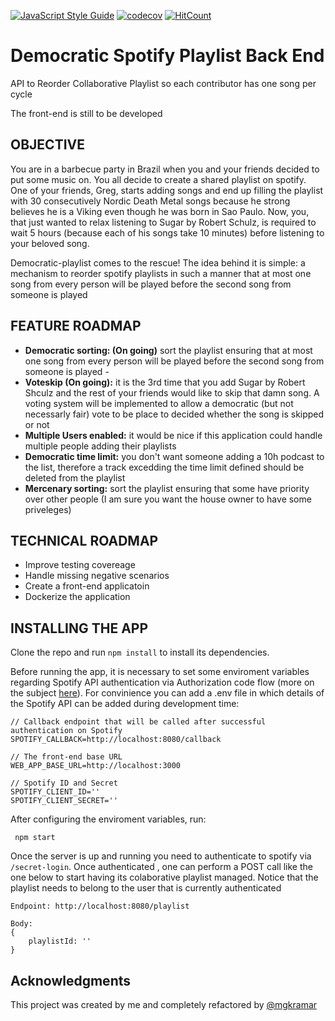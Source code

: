 [![JavaScript Style Guide](https://img.shields.io/badge/code_style-standard-brightgreen.svg)](https://standardjs.com) [![codecov](https://codecov.io/gh/mgkramar/democratic-spotify-playlist-reorderer-back-end/branch/master/graph/badge.svg?token=11N5G337OB)](https://codecov.io/gh/mgkramar/democratic-spotify-playlist-reorderer-back-end) [![HitCount](http://hits.dwyl.com/mgkramar/democratic-spotify-playlist-reorderer-back-end.svg)](http://hits.dwyl.com/mgkramar/democratic-spotify-playlist-reorderer-back-end)



# Democratic Spotify Playlist Back End
API to Reorder Collaborative Playlist so each contributor has one song per cycle

The front-end is still to be developed

## OBJECTIVE

You are in a barbecue party in Brazil when you and your friends decided to put some music on. You all decide to create a shared playlist on spotify. One of your friends, Greg, starts adding songs and end up filling the playlist with 30 consecutively Nordic Death Metal songs because he strong believes he is a Viking even though he was born in Sao Paulo. Now, you, that just wanted to relax listening to Sugar by Robert Schulz, is required to wait 5 hours (because each of his songs take 10 minutes) before listening to your beloved song. 

Democratic-playlist comes to the rescue! The idea behind it is simple: a mechanism to reorder spotify playlists in such a manner that at most one song from every person will be played before the second song from someone is played

## FEATURE ROADMAP

- **Democratic sorting: (On going)** sort the playlist ensuring that at most one song from every person will be played before the second song from someone is played -
- **Voteskip (On going):** it is the 3rd time that you add Sugar by Robert Shculz and the rest of your friends would like to skip that damn song. A voting system will be implemented to allow a democratic (but not necessarly fair) vote to be place to decided whether the song is skipped or not
- **Multiple Users enabled:** it would be nice if this application could handle multiple people adding their playlists
- **Democratic time limit:** you don't want someone adding a 10h podcast to the list, therefore a track excedding the time limit defined should be deleted from the playlist
- **Mercenary sorting:** sort the playlist ensuring that some have priority over other people (I am sure you want the house owner to have some priveleges)

## TECHNICAL ROADMAP

- Improve testing covereage
- Handle missing negative scenarios
- Create a front-end applicatoin
- Dockerize the application

## INSTALLING THE APP

Clone the repo and run `npm install` to install its dependencies. 

Before running the app, it is necessary to set some enviroment variables regarding Spotify API authentication via Authorization code flow (more on the subject [here](https://github.com/thelinmichael/spotify-web-api-node#authorization)). For convinience you can add a .env file in which details of the Spotify API can be added during development time:


```
// Callback endpoint that will be called after successful authentication on Spotify
SPOTIFY_CALLBACK=http://localhost:8080/callback

// The front-end base URL
WEB_APP_BASE_URL=http://localhost:3000

// Spotify ID and Secret
SPOTIFY_CLIENT_ID=''
SPOTIFY_CLIENT_SECRET=''
``` 

After configuring the enviroment variables, run:

```
 npm start
``` 

Once the server is up and running you need to authenticate to spotify via `/secret-login`. Once authenticated , one can perform a POST call like the one below to start having its colaborative playlist managed. Notice that the playlist needs to belong to the user that is currently authenticated

```
Endpoint: http://localhost:8080/playlist

Body: 
{
    playlistId: ''
}
```

## Acknowledgments

This project was created by me and completely refactored by [@mgkramar](https://github.com/mgkramar)
